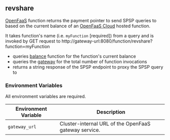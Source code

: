 ## revshare

[OpenFaaS](https://www.openfaas.com/) function returns the payment pointer to send SPSP queries to based on the current balance of an [OpenFaaS Cloud](https://docs.openfaas.com/openfaas-cloud/intro/) hosted function.

It takes function's name (i.e. `myFunction` \[required\]) from a query and is invoked by GET request to
http://gateway-url:8080/function/revshare?function=myFunction

- queries [balance](https://github.com/codius/codius-faas/tree/main/billing) function for the function's current balance
- queries the [gateway](https://github.com/openfaas/faas/blob/master/gateway/README.md) for the total number of function invocations
- returns a string response of the SPSP endpoint to proxy the SPSP query to

### Environment Variables

All environment variables are required.

| Environment Variable        | Description |
| --------------------------- | ------------------------------------------------------------------------------------------------------ |
| `gateway_url`               | Cluster-internal URL of the OpenFaaS gateway service. |
